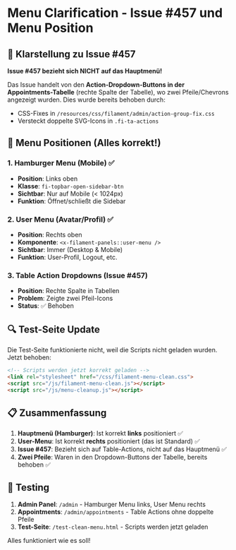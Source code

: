 # Menu Clarification - Issue #457 und Menu Position

## 🎯 Klarstellung zu Issue #457

**Issue #457 bezieht sich NICHT auf das Hauptmenü!**

Das Issue handelt von den **Action-Dropdown-Buttons in der Appointments-Tabelle** (rechte Spalte der Tabelle), wo zwei Pfeile/Chevrons angezeigt wurden. Dies wurde bereits behoben durch:
- CSS-Fixes in `/resources/css/filament/admin/action-group-fix.css`
- Versteckt doppelte SVG-Icons in `.fi-ta-actions`

## 📍 Menu Positionen (Alles korrekt!)

### 1. **Hamburger Menu (Mobile)** ✅
- **Position**: Links oben
- **Klasse**: `fi-topbar-open-sidebar-btn`
- **Sichtbar**: Nur auf Mobile (< 1024px)
- **Funktion**: Öffnet/schließt die Sidebar

### 2. **User Menu (Avatar/Profil)** ✅
- **Position**: Rechts oben
- **Komponente**: `<x-filament-panels::user-menu />`
- **Sichtbar**: Immer (Desktop & Mobile)
- **Funktion**: User-Profil, Logout, etc.

### 3. **Table Action Dropdowns** (Issue #457)
- **Position**: Rechte Spalte in Tabellen
- **Problem**: Zeigte zwei Pfeil-Icons
- **Status**: ✅ Behoben

## 🔍 Test-Seite Update

Die Test-Seite funktionierte nicht, weil die Scripts nicht geladen wurden. Jetzt behoben:

```html
<!-- Scripts werden jetzt korrekt geladen -->
<link rel="stylesheet" href="/css/filament-menu-clean.css">
<script src="/js/filament-menu-clean.js"></script>
<script src="/js/menu-cleanup.js"></script>
```

## 📋 Zusammenfassung

1. **Hauptmenü (Hamburger)**: Ist korrekt **links** positioniert ✅
2. **User-Menu**: Ist korrekt **rechts** positioniert (das ist Standard) ✅
3. **Issue #457**: Bezieht sich auf Table-Actions, nicht auf das Hauptmenü ✅
4. **Zwei Pfeile**: Waren in den Dropdown-Buttons der Tabelle, bereits behoben ✅

## 🧪 Testing

1. **Admin Panel**: `/admin` - Hamburger Menu links, User Menu rechts
2. **Appointments**: `/admin/appointments` - Table Actions ohne doppelte Pfeile
3. **Test-Seite**: `/test-clean-menu.html` - Scripts werden jetzt geladen

Alles funktioniert wie es soll!